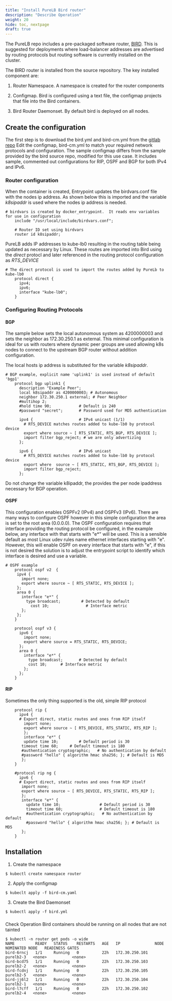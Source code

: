 ```yaml
---
title: "Install PureLB Bird router"
description: "Describe Operation"
weight: 20
hide: toc, nextpage
draft: true
---
```


The PureLB repo includes a pre-packaged software router, [BIRD](https://bird.network.cz/).  This is suggested for deployments where load-balancer addresses are advertised by routing protocols but routing software is currently installed on the cluster.

The BIRD router is installed from the source repository.   The key installed component are:

1. Router Namespace.  A namespace is created for the router components

2. Configmap.  Bird is configured using a text file, the configmap projects that file into the Bird containers.

3. Bird Router Daemonset.  By default bird is deployed on all nodes.



## Create the configuration

The first step is to download the bird.yml and bird-cm.yml from the [gitlab repo](https://gitlab.com/purelb/bird_router)  Edit the configmap, bird-cm.yml to match your required network protocols and configuration.  The sample configmap differs from the sample provided by the bird source repo, modified for this use case.  It includes sample, commented out configurations for RIP, OSPF and BGP for both IPv4 and IPv6.

### Router configuration

When the container is created, Entrypoint updates the birdvars.conf file with the nodes ip address.  As shown below this is imported and the variable _k8sipaddr_ is used where the nodes ip address is needed.

```plaintext
# birdvars is created by docker_entrypoint.  It reads env variables for use in configuration
    include "/usr/local/include/birdvars.conf";

    # Router ID set using birdvars
    router id k8sipaddr;
```

PureLB adds IP addresses to kube-lb0 resulting in the routing table being updated as necessary by Linux.  These routes are imported into Bird using the _direct_ protocl and later referenced in the routing protocol configuration as *RTS_DEVICE*

```plaintext
# The direct protocol is used to import the routes added by PureLb to kube-lb0
    protocol direct {
      ipv4;
      ipv6;
      interface "kube-lb0";
    }
```

### Configuring Routing Protocols

#### BGP

The sample below sets the local autonomous system as 4200000003 and sets the neighbor as 172.30.250.1 as external.  This minimal configuration is ideal for us with routers where dynamic peer groups are used allowing k8s nodes to connect to the upstream BGP router without addition configuration. 

The local hosts ip address is substituted for the variable _k8sipaddr_.  

```plaintext
# BGP example, explicit name 'uplink1' is used instead of default 'bgp1'
    protocol bgp uplink1 {
      description "Example Peer";
      local k8sipaddr as 4200000003; # Autonomous
      neighbor 172.30.250.1 external; # Peer Neighbor
      #multihop 2;
      #hold time 90;            # Default is 240
      #password "secret";       # Password used for MD5 authentication

      ipv4 {                    # IPv4 unicast (1/1)
        # RTS_DEVICE matches routes added to kube-lb0 by protocol device
        export where source ~ [ RTS_STATIC, RTS_BGP, RTS_DEVICE ];
        import filter bgp_reject; # we are only advertizing
      };

      ipv6 {                    # IPv6 unicast
        # RTS_DEVICE matches routes added to kube-lb0 by protocol device
        export where  source ~ [ RTS_STATIC, RTS_BGP, RTS_DEVICE ];
        import filter bgp_reject;
      };

```
Do not change the variable k8ipaddr, the provides the per node ipaddress necessary for BGP operation. 


#### OSPF
This configuration enables OSPFv2 (IPv4) and OSPFv3 (IPv6).  There are many ways to configure OSPF however in this simple configuration the area is set to the root area (0.0.0.0).  The OSPF configuration requires that interface providing the routing protocol be configured, in the example below, any interface with that starts with "e*" will be used.  This is a sensible default as most Linux udev rules name ethernet interfaces starting with "e".  However, this will enable OSPF on every interface that starts with "e", if this is not desired the solution is to adjust the entrypoint script to identify which interface is desired and use a variable.


```plaintext
# OSPF example
    protocol ospf v2  {
     ipv4 {
       import none;
       export where source ~ [ RTS_STATIC, RTS_DEVICE ];
     };
     area 0 {
       interface "e*" {
         type broadcast;         # Detected by default
           cost 10;                # Interface metric
       };
     };
    }

    protocol ospf v3 {
      ipv6 {
        import none;
        export where source = RTS_STATIC, RTS_DEVICE;
      };
      area 0 {
        interface "e*" {
          type broadcast;		# Detected by default
          cost 10;		# Interface metric
        };
      };
    }
```

#### RIP
Sometimes the only thing supported is the old, simple RIP protocol  

```plaintext
    protocol rip {
      ipv4 {
      # Export direct, static routes and ones from RIP itself
        import none;
        export where source ~ [ RTS_DEVICE, RTS_STATIC, RTS_RIP ];
        };
        interface "e*" {
        update time 10;			# Default period is 30
       timeout time 60;		# Default timeout is 180
       #authentication cryptographic;	# No authentication by default
       #password "hello" { algorithm hmac sha256; }; # Default is MD5
       };
    }

    #protocol rip ng {
      ipv6 {
      # Export direct, static routes and ones from RIP itself
       import none;
       export where source ~ [ RTS_DEVICE, RTS_STATIC, RTS_RIP ];
       };
       interface "e*" {
         update time 10;                 # Default period is 30
         timeout time 60;                # Default timeout is 180
         #authentication cryptographic;   # No authentication by default
         #password "hello" { algorithm hmac sha256; }; # Default is MD5
       };
    }
```

## Installation


1. Create the namespace
```plaintext
$ kubectl create namespace router
```
2.  Apply the configmap
```plaintext
$ kubeclt apply -f bird-cm.yaml
```
3.  Create the Bird Daemonset
```plaintext
$ kubectl apply -f bird.yml
```

###
Check Operation
Bird containers should be running on all nodes that are not tainted
```plaintext
$ kubectl -n router get pods -o wide
NAME         READY   STATUS    RESTARTS   AGE   IP               NODE        NOMINATED NODE   READINESS GATES
bird-6rncj   1/1     Running   0          22h   172.30.250.101   purelb2-3   <none>           <none>
bird-bcd75   1/1     Running   0          22h   172.30.250.103   purelb2-2   <none>           <none>
bird-fcdnj   1/1     Running   0          22h   172.30.250.105   purelb2-5   <none>           <none>
bird-jj6l2   1/1     Running   0          22h   172.30.250.104   purelb2-1   <none>           <none>
bird-l7cff   1/1     Running   0          22h   172.30.250.102   purelb2-4   <none>           <none>
```



